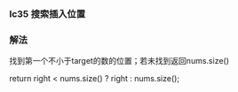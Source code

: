 ### lc35 搜索插入位置

### 解法

找到第一个不小于target的数的位置；若未找到返回nums.size()

return right < nums.size() ? right : nums.size();